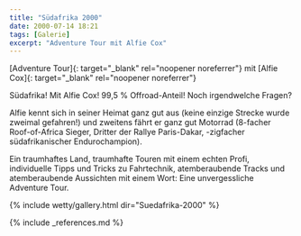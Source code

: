 ```yaml
---
title: "Südafrika 2000"
date: 2000-07-14 18:21
tags: [Galerie]
excerpt: "Adventure Tour mit Alfie Cox"
---
```

[Adventure Tour]{: target="_blank" rel="noopener noreferrer"} mit [Alfie Cox]{: target="_blank" rel="noopener noreferrer"}

Südafrika! Mit Alfie Cox! 99,5 % Offroad-Anteil! Noch irgendwelche Fragen?

<!--more-->

Alfie kennt sich in seiner Heimat ganz gut aus (keine einzige Strecke wurde zweimal gefahren!) und zweitens fährt er ganz gut Motorrad (8-facher Roof-of-Africa Sieger, Dritter der Rallye Paris-Dakar, -zigfacher südafrikanischer Endurochampion).

Ein traumhaftes Land, traumhafte Touren mit einem echten Profi, individuelle Tipps und Tricks zu Fahrtechnik, atemberaubende Tracks und atemberaubende Aussichten mit einem Wort: Eine unvergessliche Adventure Tour.


{% include wetty/gallery.html dir="Suedafrika-2000" %}


{% include _references.md %}


